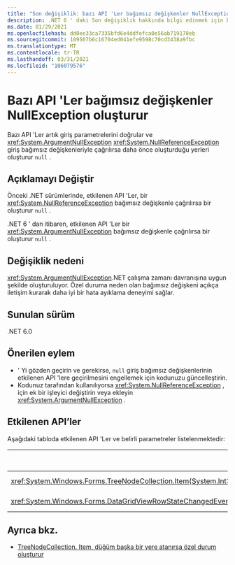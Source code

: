 ```yaml
---
title: "Son değişiklik: bazı API 'Ler bağımsız değişkenler NullException oluşturur"
description: .NET 6 ' daki Son değişiklik hakkında bilgi edinmek için bazı API 'Lerin bağımsız değişkenleri doğruladığını ve şimdi bir ArgumentNullException oluşturacağı
ms.date: 01/29/2021
ms.openlocfilehash: dd0ee33ca7335bfd6e4ddfefca0e56ab719178eb
ms.sourcegitcommit: 109507b6c16704ed041efe9598c70cd3438a9fbc
ms.translationtype: MT
ms.contentlocale: tr-TR
ms.lasthandoff: 03/31/2021
ms.locfileid: "106079576"
---
```

# <a name="some-apis-throw-argumentnullexception"></a>Bazı API 'Ler bağımsız değişkenler NullException oluşturur

Bazı API 'Ler artık giriş parametrelerini doğrular ve <xref:System.ArgumentNullException> <xref:System.NullReferenceException> giriş bağımsız değişkenleriyle çağrılırsa daha önce oluşturduğu yerleri oluşturur `null` .

## <a name="change-description"></a>Açıklamayı Değiştir

Önceki .NET sürümlerinde, etkilenen API 'Ler, bir <xref:System.NullReferenceException> bağımsız değişkenle çağrılırsa bir oluşturur `null` .

.NET 6 ' dan itibaren, etkilenen API 'Ler bir <xref:System.ArgumentNullException> bağımsız değişkenle çağrılırsa bir oluşturur `null` .

## <a name="reason-for-change"></a>Değişiklik nedeni

<xref:System.ArgumentNullException>.NET çalışma zamanı davranışına uygun şekilde oluşturuluyor. Özel duruma neden olan bağımsız değişkeni açıkça iletişim kurarak daha iyi bir hata ayıklama deneyimi sağlar.

## <a name="version-introduced"></a>Sunulan sürüm

.NET 6.0

## <a name="recommended-action"></a>Önerilen eylem

- ' Yi gözden geçirin ve gerekirse, `null` giriş bağımsız değişkenlerinin etkilenen API 'lere geçirilmesini engellemek için kodunuzu güncelleştirin.
- Kodunuz tarafından kullanılıyorsa <xref:System.NullReferenceException> , için ek bir işleyici değiştirin veya ekleyin <xref:System.ArgumentNullException> .

## <a name="affected-apis"></a>Etkilenen API’ler

Aşağıdaki tabloda etkilenen API 'Ler ve belirli parametreler listelenmektedir:

| Metot/Özellik | Parametre adı | Sürüm değişti |
|-|-|-|
| <xref:System.Windows.Forms.TreeNodeCollection.Item(System.Int32)?displayProperty=fullName> | `index` | Önizleme 1 |
| <xref:System.Windows.Forms.DataGridViewRowStateChangedEventArgs.%23ctor(System.Windows.Forms.DataGridViewRow,System.Windows.Forms.DataGridViewElementStates)> | `dataGridViewRow` | Preview 4 |

## <a name="see-also"></a>Ayrıca bkz.

- [TreeNodeCollection. Item, düğüm başka bir yere atanırsa özel durum oluşturur](treenodecollection-item-throws-argumentexception.md)

<!--

### Affected APIs

- `P:System.Windows.Forms.TreeNodeCollection.Item(System.Int32)`
- `M:System.Windows.Forms.DataGridViewRowStateChangedEventArgs.#ctor(System.Windows.Forms.DataGridViewRow,System.Windows.Forms.DataGridViewElementStates)`

### Category

Windows Forms

-->
